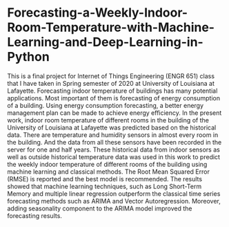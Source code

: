# Forecasting-a-Weekly-Indoor-Room-Temperature-with-Machine-Learning-and-Deep-Learning-in-Python
This is a final project for Internet of Things Engineering (ENGR 651) class that I have taken in Spring semester of 2020 at University of Louisiana at Lafayette. Forecasting indoor temperature of buildings has many potential applications. Most important of them is forecasting of energy consumption of a building. Using energy consumption forecasting, a better energy management plan can be made to achieve energy efficiency. In the present work, indoor room temperature of different rooms in the building of the University of Louisiana at Lafayette was predicted based on the historical data. There are temperature and humidity sensors in almost every room in the building. And the data from all these sensors have been recorded in the server for one and half years. These historical data from indoor sensors as well as outside historical temperature data was used in this work to predict the weekly indoor temperature of different rooms of the building using machine learning and classical methods. The Root Mean Squared Error (RMSE) is reported and the best model is recommended. The results showed that machine learning techniques, such as Long Short-Term Memory and multiple linear regression outperform the classical time series forecasting methods such as ARIMA and Vector Autoregression. Moreover, adding seasonality component to the ARIMA model improved the forecasting results.

